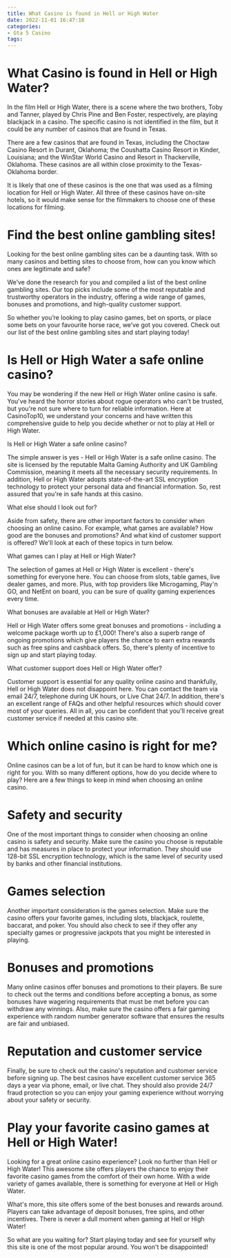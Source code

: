 ```yaml
---
title: What Casino is found in Hell or High Water
date: 2022-11-01 16:47:18
categories:
- Gta 5 Casino
tags:
---
```



#  What Casino is found in Hell or High Water?

In the film Hell or High Water, there is a scene where the two brothers, Toby and Tanner, played by Chris Pine and Ben Foster, respectively, are playing blackjack in a casino. The specific casino is not identified in the film, but it could be any number of casinos that are found in Texas.

There are a few casinos that are found in Texas, including the Choctaw Casino Resort in Durant, Oklahoma; the Coushatta Casino Resort in Kinder, Louisiana; and the WinStar World Casino and Resort in Thackerville, Oklahoma. These casinos are all within close proximity to the Texas-Oklahoma border.

It is likely that one of these casinos is the one that was used as a filming location for Hell or High Water. All three of these casinos have on-site hotels, so it would make sense for the filmmakers to choose one of these locations for filming.

#  Find the best online gambling sites!

Looking for the best online gambling sites can be a daunting task. With so many casinos and betting sites to choose from, how can you know which ones are legitimate and safe?

We’ve done the research for you and compiled a list of the best online gambling sites. Our top picks include some of the most reputable and trustworthy operators in the industry, offering a wide range of games, bonuses and promotions, and high-quality customer support.

So whether you’re looking to play casino games, bet on sports, or place some bets on your favourite horse race, we’ve got you covered. Check out our list of the best online gambling sites and start playing today!

#  Is Hell or High Water a safe online casino?

You may be wondering if the new Hell or High Water online casino is safe. You've heard the horror stories about rogue operators who can't be trusted, but you're not sure where to turn for reliable information. Here at CasinoTop10, we understand your concerns and have written this comprehensive guide to help you decide whether or not to play at Hell or High Water.

Is Hell or High Water a safe online casino?

The simple answer is yes - Hell or High Water is a safe online casino. The site is licensed by the reputable Malta Gaming Authority and UK Gambling Commission, meaning it meets all the necessary security requirements. In addition, Hell or High Water adopts state-of-the-art SSL encryption technology to protect your personal data and financial information. So, rest assured that you're in safe hands at this casino.

What else should I look out for?

Aside from safety, there are other important factors to consider when choosing an online casino. For example, what games are available? How good are the bonuses and promotions? And what kind of customer support is offered? We'll look at each of these topics in turn below.

What games can I play at Hell or High Water?

The selection of games at Hell or High Water is excellent - there's something for everyone here. You can choose from slots, table games, live dealer games, and more. Plus, with top providers like Microgaming, Play'n GO, and NetEnt on board, you can be sure of quality gaming experiences every time.

What bonuses are available at Hell or High Water?

Hell or High Water offers some great bonuses and promotions - including a welcome package worth up to £1,000! There's also a superb range of ongoing promotions which give players the chance to earn extra rewards such as free spins and cashback offers. So, there's plenty of incentive to sign up and start playing today.

What customer support does Hell or High Water offer?

Customer support is essential for any quality online casino and thankfully, Hell or High Water does not disappoint here. You can contact the team via email 24/7, telephone during UK hours, or Live Chat 24/7. In addition, there's an excellent range of FAQs and other helpful resources which should cover most of your queries. All in all, you can be confident that you'll receive great customer service if needed at this casino site.

#  Which online casino is right for me?

Online casinos can be a lot of fun, but it can be hard to know which one is right for you. With so many different options, how do you decide where to play? Here are a few things to keep in mind when choosing an online casino.

# Safety and security

One of the most important things to consider when choosing an online casino is safety and security. Make sure the casino you choose is reputable and has measures in place to protect your information. They should use 128-bit SSL encryption technology, which is the same level of security used by banks and other financial institutions.

# Games selection

Another important consideration is the games selection. Make sure the casino offers your favorite games, including slots, blackjack, roulette, baccarat, and poker. You should also check to see if they offer any specialty games or progressive jackpots that you might be interested in playing.

# Bonuses and promotions

Many online casinos offer bonuses and promotions to their players. Be sure to check out the terms and conditions before accepting a bonus, as some bonuses have wagering requirements that must be met before you can withdraw any winnings. Also, make sure the casino offers a fair gaming experience with random number generator software that ensures the results are fair and unbiased.

# Reputation and customer service

Finally, be sure to check out the casino's reputation and customer service before signing up. The best casinos have excellent customer service 365 days a year via phone, email, or live chat. They should also provide 24/7 fraud protection so you can enjoy your gaming experience without worrying about your safety or security.

#  Play your favorite casino games at Hell or High Water!

Looking for a great online casino experience? Look no further than Hell or High Water! This awesome site offers players the chance to enjoy their favorite casino games from the comfort of their own home. With a wide variety of games available, there is something for everyone at Hell or High Water.

What's more, this site offers some of the best bonuses and rewards around. Players can take advantage of deposit bonuses, free spins, and other incentives. There is never a dull moment when gaming at Hell or High Water!

So what are you waiting for? Start playing today and see for yourself why this site is one of the most popular around. You won't be disappointed!